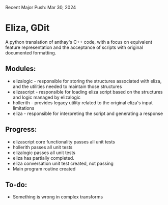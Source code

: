 


Recent Major Push: Mar 30, 2024

# Eliza, GDit
A python translation of anthay's C++ code, with a focus on equivalent feature representation and the acceptance of scripts with original documented formatting.


## Modules:
   - elizalogic      - responsible for storing the structures associated with eliza, and the utilities needed to maintain those structures
   - elizascript     - responsible for loading eliza script based on the structures and logic managed by elizalogic
   - hollerith       - provides legacy utility related to the original eliza's input limitations
   - eliza           - responsible for interpreting the script and generating a response


## Progress:
   - elizascript core functionality passes all unit tests
   - hollerith passes all unit tests
   - elizalogic passes all unit tests
   - eliza has partially completed.
   - eliza conversation unit test created, not passing
   - Main program routine created

## To-do:
   - Something is wrong in complex transforms